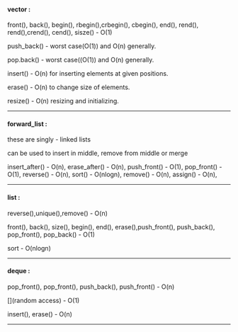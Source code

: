 #### vector : 

front(), back(), begin(), rbegin(),crbegin(), cbegin(), end(), rend(), rend(),crend(), cend(), sisze() - O(1)


push_back() - worst case(O(1)) and O(n) generally.

pop.back() - worst case((O(1)) and O(n) generally.


insert() - O(n) for inserting elements at given positions.

erase() - O(n) to change size of elements.

resize() - O(n) resizing and initializing.


***

#### forward_list : 
these are singly - linked lists

can be used to insert in middle, remove from middle or merge

insert_after() - O(n),
erase_after() - O(n),
push_front() - O(1),
pop_front() - O(1),
reverse() - O(n),
sort() - O(nlogn),
remove() - O(n),
assign() - O(n),

***

#### list : 

reverse(),unique(),remove() - O(n)

front(), back(), size(), begin(), end(), erase(),push_front(), push_back(), pop_front(), pop_back() - O(1)

sort - O(nlogn)

***

#### deque :

pop_front(), pop_front(), push_back(), push_front() - O(n)

[](random access) - O(1)

insert(), erase() - O(n)

***
